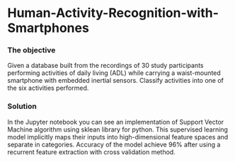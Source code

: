 # Human-Activity-Recognition-with-Smartphones


### The objective

Given a database built from the recordings of 30 study participants performing activities of daily living (ADL) while carrying a waist-mounted smartphone with embedded inertial sensors. Classify activities into one of the six activities performed. 

### Solution

In the Jupyter notebook you can see an implementation of Support Vector Machine algorithm using sklean library for python. This supervised learning model implicitly maps their inputs into high-dimensional feature spaces and separate in categories. Accuracy of the model achieve 96% after using a recurrent feature extraction with cross validation method.
